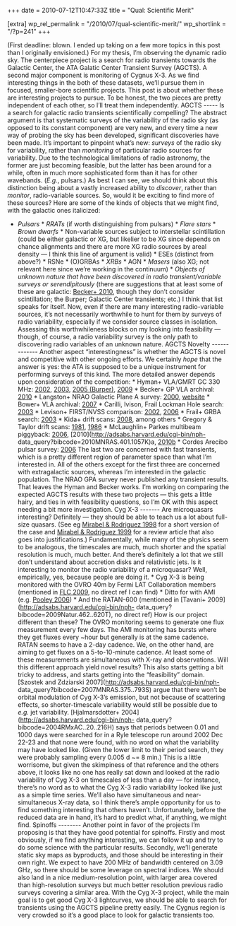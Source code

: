 +++
date = 2010-07-12T10:47:33Z
title = "Qual: Scientific Merit"

[extra]
wp_rel_permalink = "/2010/07/qual-scientific-merit/"
wp_shortlink = "/?p=241"
+++

(First deadline: blown. I ended up taking on a few more topics in this post
than I originally envisioned.)  For my thesis, I’m observing the dynamic radio
sky. The centerpiece project is a search for radio transients towards the
Galactic Center, the ATA Galatic Center Transient Survey (AGCTS). A second
major component is monitoring of Cygnus X-3. As we find interesting things in
the both of these datasets, we’ll pursue them in focused, smaller-bore
scientific projects.  This post is about whether these are interesting
projects to pursue. To be honest, the two pieces are pretty independent of
each other, so I’ll treat them independently.  AGCTS -----  Is a search for
galactic radio transients scientifically compelling? The abstract argument is
that systematic surveys of the variability of the radio sky (as opposed to its
constant component) are very new, and every time a new way of probing the sky
has been developed, significant discoveries have been made.  It’s important to
pinpoint what’s new: _surveys_ of the radio sky for variability, rather than
_monitoring_ of particular radio sources for variability. Due to the
technological limitations of radio astronomy, the former are just becoming
feasible, but the latter has been around for a while, often in much more
sophisticated form than it has for other wavebands. (_E.g._, pulsars.) As best
I can see, we should think about this distinction being about a vastly
increased ability to _discover_, rather than _monitor_, radio-variable
sources. So, would it be exciting to find more of these sources? Here are some
of the kinds of objects that we might find, with the galactic ones italicized:
*   _Pulsars_ *   _RRATs_ (if worth distinguishing from pulsars) *   _Flare
stars_ *   _Brown dwarfs_ *   Non-variable sources subject to interstellar
scintillation (could be either galactic or XG, but likelier to be XG since
depends on chance alignments and there are more XG radio sources by areal
density — I think this line of argument is valid) *   ESEs (distinct from
above?) *   RSNe *   (O)GRBAs *   _XRBs_ *   AGN *   _Masers_ (also XG; not
relevant here since we’re working in the continuum) *   _Objects of unknown
nature that have been discovered in radio transient/variable surveys or
serendipitously_ (there are suggestions that at least some of these are
galactic: [Becker+ 2010](http://adsabs.harvard.edu/abs/2010AJ....140..157B),
though they don’t consider scintillation; the Burper; Galactic Center
transients; etc.)  I think that list speaks for itself. Now, even if there are
many interesting radio-variable sources, it’s not necessarily worthwhile to
hunt for them by surveys of radio variability, especially if we consider
source classes in isolation. Assessing this worthwhileness blocks on my
looking into feasibility — though, of course, a radio variability survey is
the only path to discovering radio variables of an unknown nature.  AGCTS
Novelty -------------  Another aspect “interestingness” is whether the AGCTS
is novel and competitive with other ongoing efforts. We certainly _hope_ that
the answer is yes: the ATA is supposed to be a unique instrument for
performing surveys of this kind. The more detailed answer depends upon
consideration of the competition:  *   Hyman+ VLA/GMRT GC 330 MHz:
[2002](http://adsabs.harvard.edu/abs/2002AJ....123.1497H),
[2003](http://adsabs.harvard.edu/abs/2003ANS...324...79H), [2005
(Burper)](http://adsabs.harvard.edu/abs/2005Natur.434...50H),
[2009](http://adsabs.harvard.edu/abs/2009ApJ...696..280H) *   Becker+ GP VLA
archival: [2010](http://adsabs.harvard.edu/abs/2010AJ....140..157B) *
Langston+ NRAO Galactic Plane A survey:
[2000](http://adsabs.harvard.edu/abs/2000AJ....119.2801L),
[website](http://www.gb.nrao.edu/~glangsto/gpa/) *   Bower+ VLA archival:
[2007](http://adsabs.harvard.edu/abs/2007ApJ...666..346B) *   Carilli, Ivison,
Frail Lockman Hole search:
[2003](http://adsabs.harvard.edu/abs/2003ApJ...590..192C) *   Levison+
FIRST/NVSS comparison:
[2002](http://adsabs.harvard.edu/abs/2002ApJ...576..923L),
[2006](http://adsabs.harvard.edu/abs/2006ApJ...639..331G) *   Frail+ GRBA
search: [2003](http://adsabs.harvard.edu/abs/2003AJ....125.2299F) *   Kida+
drift scans: [2008](http://adsabs.harvard.edu/abs/2008NewA...13..519K), among
others *   Gregory & Taylor drift scans:
[1981](http://adsabs.harvard.edu/abs/1981ApJ...248..596G),
[1986](http://adsabs.harvard.edu/abs/1986AJ.....92..371G) *   McLaughlin+
Parkes multibeam piggyback:
[2006](http://adsabs.harvard.edu/abs/2006Natur.439..817M),
[2010](http://adsabs.harvard.edu/cgi-bin/nph-
data_query?bibcode=2010MNRAS.401.1057K)a,
[2010b](http://adsabs.harvard.edu/abs/2010MNRAS.402..855B) *   Cordes Arecibo
pulsar survey: [2006](http://adsabs.harvard.edu/abs/2006ApJ...637..446C)  The
last two are concerned with fast transients, which is a pretty different
region of parameter space than what I’m interested in. All of the others
except for the first three are concerned with extragalactic sources, whereas
I’m interested in the galactic population. The NRAO GPA survey never published
any transient results. That leaves the Hyman and Becker works. I’m working on
comparing the expected AGCTS results with these two projects — this gets a
little hairy, and ties in with feasibility questions, so I’m OK with this
aspect needing a bit more investigation.  Cyg X-3 -------  Are microquasars
interesting? Definitely — they should be able to teach us a lot about full-
size quasars. (See eg [Mirabel & Rodriguez
1998](http://adsabs.harvard.edu/abs/1998Natur.392..673M) for a short version
of the case and [Mirabel & Rodriguez
1999](http://adsabs.harvard.edu/abs/1999ARA%26A..37..409M) for a review
article that also goes into justifications.) Fundamentally, while many of the
physics seem to be analogous, the timescales are much, much shorter and the
spatial resolution is much, much better. And there’s definitely a lot that we
still don’t understand about accretion disks and relativistic jets.  Is it
interesting to monitor the radio variability of a microquasar? Well,
empirically, yes, because people are doing it.  *   Cyg X-3 is being monitored
with the OVRO 40m by Fermi LAT Collaboration members (mentioned in [FLC
2009](http://adsabs.harvard.edu/abs/2009Sci...326.1512F), no direct ref I can
find) *   Ditto for with AMI (e.g. [Pooley
2006](http://adsabs.harvard.edu/abs/2006smqw.confE..19P)) *   And the
RATAN-600 (mentioned in [Tavani+ 2009](http://adsabs.harvard.edu/cgi-bin/nph-
data_query?bibcode=2009Natur.462..620T), no direct ref)  How is our project
different than these? The OVRO monitoring seems to generate one flux
measurement every few days. The AMI monitoring has bursts where they get
fluxes every ~hour but generally is at the same cadence. RATAN seems to have a
2-day cadence. We, on the other hand, are aiming to get fluxes on a
5-to-10-minute cadence. At least some of these measurements are simultaneous
with X-ray and observations.  Will this different approach yield novel
results? This also starts getting a bit tricky to address, and starts getting
into the “feasibility” domain. [Szostek and Zdziarski
2007](http://adsabs.harvard.edu/cgi-bin/nph-
data_query?bibcode=2007MNRAS.375..793S) argue that there won’t be orbital
modulation of Cyg X-3’s emission, but not because of scattering effects, so
shorter-timescale variability would still be possible due to _e.g._ jet
variability. [Hjalmarsdotter+ 2004](http://adsabs.harvard.edu/cgi-bin/nph-
data_query?bibcode=2004RMxAC..20..216H) says that periods between 0.01 and
1000 days were searched for in a Ryle telescope run around 2002 Dec 22-23 and
that none were found, with no word on what the variability may have looked
like. (Given the lower limit to their period search, they were probably
sampling every 0.005 d ~= 8 min.) This is a little worrisome, but given the
skimpiness of that reference and the others above, it looks like no one has
really sat down and looked at the radio variability of Cyg X-3 on timescales
of less than a day — for instance, there’s no word as to what the Cyg X-3
radio variability looked like just as a simple time series. We’ll also have
simultaneous and near-simultaneous X-ray data, so I think there’s ample
opportunity for us to find something interesting that others haven’t.
Unfortunately, before the reduced data are in hand, it’s hard to predict what,
if anything, we might find.  Spinoffs --------  Another point in favor of the
projects I’m proposing is that they have good potential for spinoffs. Firstly
and most obviously, if we find anything interesting, we can follow it up and
try to do some science with the particular results. Secondly, we’ll generate
static sky maps as byproducts, and those should be interesting in their own
right. We expect to have 200 MHz of bandwidth centered on 3.09 GHz, so there
should be some leverage on spectral indices. We should also land in a nice
medium-resolution point, with larger area covered than high-resolution surveys
but much better resolution previous radio surveys covering a similar area.
With the Cyg X-3 project, while the main goal is to get good Cyg X-3
lightcurves, we should be able to search for transients using the AGCTS
pipeline pretty easily. The Cygnus region is very crowded so it’s a good place
to look for galactic transients too.
